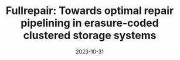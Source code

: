 ---
title: "Fullrepair: Towards optimal repair pipelining in erasure-coded clustered storage systems"
collection: publications
category: conferences
excerpt: 'Yuzuo Zhang, Xinyuan Tu, **<u>Lin Wang</u>**, Yuchong Hu, Fang Wang, Ye Wang'
date: 2023-10-31
venue: 'International Conference on Cluster Computing (CLUSTER 2023)'
paperurl: 'http://wl83.github.io/files/2023-CLUSTER-Fullrepair.pdf'

# citation: 'Your Name, You. (2015). &quot;Paper Title Number 3.&quot; <i>Journal 1</i>. 1(3).'
---